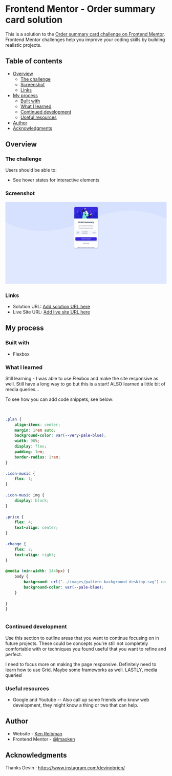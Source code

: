 # Frontend Mentor - Order summary card solution

This is a solution to the [Order summary card challenge on Frontend Mentor](https://www.frontendmentor.io/challenges/order-summary-component-QlPmajDUj). Frontend Mentor challenges help you improve your coding skills by building realistic projects. 

## Table of contents

- [Overview](#overview)
  - [The challenge](#the-challenge)
  - [Screenshot](#screenshot)
  - [Links](#links)
- [My process](#my-process)
  - [Built with](#built-with)
  - [What I learned](#what-i-learned)
  - [Continued development](#continued-development)
  - [Useful resources](#useful-resources)
- [Author](#author)
- [Acknowledgments](#acknowledgments)


## Overview

### The challenge

Users should be able to:

- See hover states for interactive elements

### Screenshot

![screenshot](images/screenshot.jpeg)

### Links

- Solution URL: [Add solution URL here](https://your-solution-url.com)
- Live Site URL: [Add live site URL here](https://your-live-site-url.com)

## My process

### Built with
- Flexbox


### What I learned

Still learning - I was able to use Flexbox and make the site responsive as well. Still have a long way to go but this is a start!
ALSO learned a little bit of media queries...

To see how you can add code snippets, see below:

```html

```
```css

.plan {
    align-items: center;
    margin: 1rem auto;
    background-color: var(--very-pale-blue);
    width: 90%;
    display: flex;
    padding: 1em;
    border-radius: 1rem;
}

.icon-music {
    flex: 1;
}

.icon-music img {
    display: block;
}

.price {
    flex: 4;
    text-align: center;
}

.change {
    flex: 2;
    text-align: right;
}

@media (min-width: 1440px) {
    body {
        background: url("../images/pattern-background-desktop.svg") no-repeat center -350px/cover;
        background-color: var(--pale-blue);
    }

}
}
```
```js

```

### Continued development

Use this section to outline areas that you want to continue focusing on in future projects. These could be concepts you're still not completely comfortable with or techniques you found useful that you want to refine and perfect.

I need to focus more on making the page responsive. 
Definitely need to learn how to use Grid.
Maybe some frameworks as well.
LASTLY, media queries!

### Useful resources

- Google and Youtube -- Also call up some friends who know web development, they might know a thing or two that can help.

## Author

- Website - [Ken Reibman](https://www.instagram.com/kenreeb)
- Frontend Mentor - [@lmaoken](https://www.frontendmentor.io/profile/lmaoken)


## Acknowledgments

Thanks Devin : https://www.instagram.com/devinobrien/


